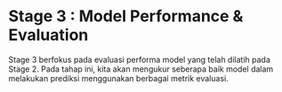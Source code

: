 # Stage 3 : Model Performance & Evaluation

Stage 3 berfokus pada evaluasi performa model yang telah dilatih pada Stage 2. Pada tahap ini, kita akan mengukur seberapa baik model dalam melakukan prediksi menggunakan berbagai metrik evaluasi.